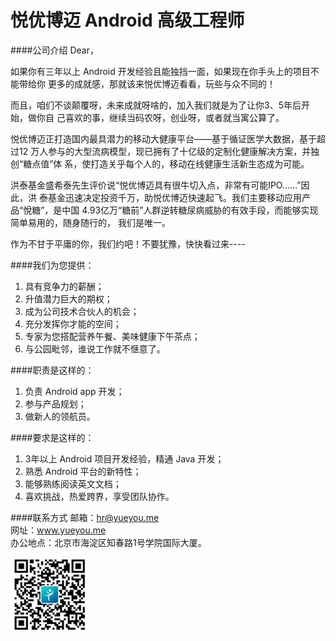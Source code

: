 悦优博迈 Android 高级工程师
==========

####公司介绍
Dear，

如果你有三年以上 Android 开发经验且能独挡一面，如果现在你手头上的项目不能带给你
更多的成就感，那就该来悦优博迈看看，玩些与众不同的！

而且，咱们不谈颠覆呀，未来成就呀啥的，加入我们就是为了让你3、5年后开始，做你自
己喜欢的事，继续当码农呀，创业呀，或者就当寓公算了。

悦优博迈正打造国内最具潜力的移动大健康平台——基于循证医学大数据，基于超过12
万人参与的大型流病模型，现已拥有了十亿级的定制化健康解决方案，并独创“糖点值”体
系，使打造关乎每个人的，移动在线健康生活新生态成为可能。

洪泰基金盛希泰先生评价说“悦优博迈具有很牛切入点，非常有可能IPO……”因此，洪
泰基金迅速决定投资千万，助悦优博迈快速起飞。我们主要移动应用产品“悅糖”，是中国
4.93亿万“糖前”人群逆转糖尿病威胁的有效手段，而能够实现简单易用的，随身随行的，
我们是唯一。

作为不甘于平庸的你，我们约吧！不要犹豫，快快看过来----  

####我们为您提供：
1. 具有竞争力的薪酬；
1. 升值潜力巨大的期权；
1. 成为公司技术合伙人的机会；
1. 充分发挥你才能的空间；
1. 专家为您搭配营养午餐、美味健康下午茶点；
1. 与公园毗邻，谁说工作就不惬意了。

####职责是这样的：
1. 负责 Android app 开发；
1. 参与产品规划；
1. 做新人的领航员。

####要求是这样的：
1. 3年以上 Android 项目开发经验，精通 Java 开发；
1. 熟悉 Android 平台的新特性；
1. 能够熟练阅读英文文档；
1. 喜欢挑战，热爱跨界，享受团队协作。

####联系方式
邮箱：[hr@yueyou.me](mailto:hr@yueyou.me)  
网址：www.yueyou.me  
办公地点：北京市海淀区知春路1号学院国际大厦。

![yueyou](/%E5%85%B6%E4%BB%96--JD/image/yueyou-qrcode.png)